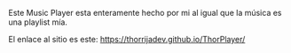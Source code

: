 Este Music Player esta enteramente hecho por mi al igual que la música es una playlist mía.

El enlace al sitio es este:
https://thorrijadev.github.io/ThorPlayer/
